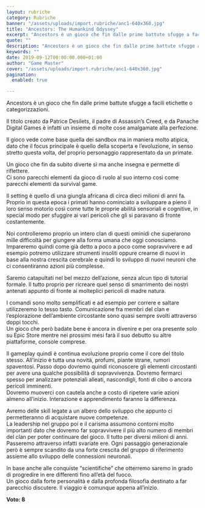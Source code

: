 ```yaml
---
layout: rubriche
category: Rubriche
banner: "/assets/uploads/import.rubriche/anc1-640x360.jpg"
title: "Ancestors: The Humankind Odyssey"
excerpt: "Ancestors è un gioco che fin dalle prime battute sfugge a facili etichette o categorizzazioni. Il titolo creato da Patrice Desilets, il padre di Assassin’s Creed, e da Panache Digital Games è infatti un insieme di molte cose amalgamate alla perfezione. Il gioco vede come base quella dei sandbox ma in maniera molto atipica, dato [&hellip"
quote: ""
description: "Ancestors è un gioco che fin dalle prime battute sfugge a facili etichette o categorizzazioni. Il titolo creato da Patrice Desilets, il padre di Assassin’s Creed, e da Panache Digital Games è infatti un insieme di molte cose amalgamate alla perfezione. Il gioco vede come base quella dei sandbox ma in maniera molto atipica, dato [&hellip"
keywords: ""
date: 2019-09-12T00:00:00.000+01:00
author: "Game Master"
cover: "/assets/uploads/import.rubriche/anc1-640x360.jpg"
pagination:
  enabled: true

---
```


Ancestors è un gioco che fin dalle prime battute sfugge a facili etichette o categorizzazioni.

Il titolo creato da Patrice Desilets, il padre di Assassin’s Creed, e da Panache Digital Games è infatti un insieme di molte cose amalgamate alla perfezione.

Il gioco vede come base quella dei sandbox ma in maniera molto atipica, dato che il focus principale è quello della scoperta e l’evoluzione, in senso stretto questa volta, del proprio personaggio rappresentato da un primate.

Un gioco che fin da subito diverte sì ma anche insegna e permette di riflettere.  
Ci sono parecchi elementi da gioco di ruolo al suo interno così come parecchi elementi da survival game.

Il setting è quello di una giungla africana di circa dieci milioni di anni fa. Proprio in questa epoca i primati hanno cominciato a sviluppare a pieno il loro senso motorio così come tutte le proprie abilità sensoriali e cognitive, in special modo per sfuggire ai vari pericoli che gli si paravano di fronte costantemente.

Noi controlleremo proprio un intero clan di questi ominidi che superarono mille difficoltà per giungere alla forma umana che oggi conosciamo.  
Impareremo quindi come già detto a poco a poco come sopravvivere e ad esempio potremo utilizzare strumenti insoliti oppure crearne di nuovi in base alla nostra crescita cerebrale e quindi lo sviluppo di nuovi neuroni che ci consentiranno azioni più complesse.

Saremo catapultati nel bel mezzo dell’azione, senza alcun tipo di tutorial formale. Il tutto proprio per ricreare quel senso di smarrimento dei nostri antenati appunto di fronte ai molteplici pericoli di madre natura.

I comandi sono molto semplificati e ad esempio per correre e saltare utilizzeremo lo tesso tasto. Comunicazione fra membri del clan e l’esplorazione dell’ambiente circostante sono quasi sempre svolti attraverso doppi tocchi.  
Un gioco che però badate bene è ancora in divenire e per ora presente solo su Epic Store mentre nei prossimi mesi farà il suo debutto su altre piattaforme, console comprese.

Il gameplay quindi è continua evoluzione proprio come il core del titolo stesso. All’inizio è tutta una novità, profumi, piante strane, rumori spaventosi. Passo dopo dovremo quindi riconoscere gli elementi circostanti per avere una qualche possibilità di sopravvivenza. Dovremo fermarci spesso per analizzare potenziali alleati, nascondigli, fonti di cibo o ancora pericoli imminenti.  
Dovremo muoverci con cautela anche a costo di ripetere varie azioni almeno all’inizio. Interazione e apprendimento faranno la differenza.

Avremo delle skill legate a un albero dello sviluppo che appunto ci permetteranno di acquistare nuove competenze.  
La leadership nel gruppo poi e il carisma assumono contorni molto importanti dato che dovremo far sopravvivere il più alto numero di membri del clan per poter continuare del gioco. Il tutto per diversi milioni di anni. Passeremo attraverso infatti svariate ere. Ogni passaggio generazionale però è sempre scandito da una forte crescita del gruppo di riferimento assieme allo sviluppo delle connessioni neuronali.

In base anche alle conquiste “scientifiche” che otterremo saremo in grado di progredire in ere differenti fino all’età del fuoco.  
Un gioco dalla forte personalità e dalla profonda filosofia destinato a far parecchio discutere. Il viaggio è comunque appena all’inizio.

**Voto: 8** 